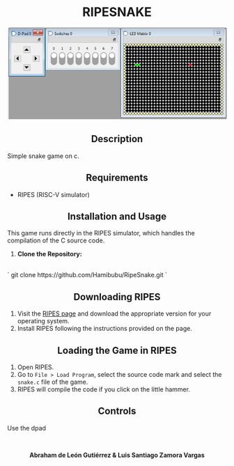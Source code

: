 <h1 align="center">RIPESNAKE</h1>

<p align="center">
  <img src="https://raw.githubusercontent.com/Hamibubu/RipeSnake/main/RipesExample.png" alt="Towers of Hanoi"/>
</p>

<h2 align="center">Description</h2>

Simple snake game on c.

<h2 align="center">Requirements</h2>

- RIPES (RISC-V simulator)

<h2 align="center">Installation and Usage</h2>

This game runs directly in the RIPES simulator, which handles the compilation of the C source code.

1. **Clone the Repository:**
<br>
`
git clone https://github.com/Hamibubu/RipeSnake.git
`
   
<h2 align="center">Downloading RIPES</h2>

1. Visit the [RIPES page](https://github.com/mortbopet/Ripes) and download the appropriate version for your operating system.
2. Install RIPES following the instructions provided on the page.

<h2 align="center">Loading the Game in RIPES</h2>

1. Open RIPES.
2. Go to `File > Load Program`, select the source code mark and select the `snake.c` file of the game.
3. RIPES will compile the code if you click on the little hammer.

<h2 align="center">Controls</h2>

Use the dpad 

<br>
<strong><p align="center">Abraham de León Gutiérrez & Luis Santiago Zamora Vargas</p></strong>
<br>
